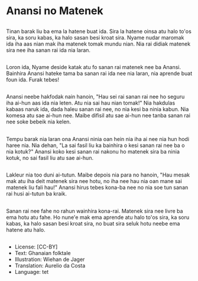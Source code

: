 # Anansi no Matenek

##
Tinan barak liu ba ema la hatene buat ida. Sira la hatene oinsa atu halo to'os sira, ka soru kabas, ka halo sasan besi kroat sira. Nyame nudar maromak ida iha aas nian mak iha matenek tomak mundu nian. Nia rai didiak matenek sira nee iha sanan rai ida nia laran.

##
Loron ida, Nyame deside katak atu fo sanan rai matenek nee ba Anansi. Bainhira Anansi hateke tama ba sanan rai ida nee nia laran, nia aprende buat foun ida. Furak tebes!

##
Anansi neebe hakfodak nain hanoin, "Hau sei rai sanan rai nee ho seguru iha ai-hun aas ida nia leten. Atu nia sai hau nian tomak!" Nia hakdulas kabaas naruk ida, dada haleu sanan rai nee, no nia kesi ba ninia kabun. Nia komesa atu sae ai-hun nee. Maibe difisil atu sae ai-hun nee tanba sanan rai nee soke bebeik nia kelen.

##
Tempu barak nia laran ona Anansi ninia oan hein nia iha ai nee nia hun hodi haree nia. Nia dehan, "La sai fasil liu ka bainhira o kesi sanan rai nee ba o nia kotuk?" Anansi koko kesi sanan rai nakonu ho matenek sira ba ninia kotuk, no sai fasil liu atu sae ai-hun.

##
Lakleur nia too duni ai-tutun. Maibe depois nia para no hanoin, "Hau mesak mak atu iha deit matenek sira nee hotu, no iha nee hau nia oan mane sai matenek liu fali hau!" Anansi hirus tebes kona-ba nee no nia soe tun sanan rai husi ai-tutun ba kraik.

##
Sanan rai nee fahe no rahun wainhira kona-rai. Matenek sira nee livre ba ema hotu atu fahe. Ho nune'e mak ema aprende atu halo to'os sira, ka soru kabas, ka halo sasan besi kroat sira, no buat sira seluk hotu neebe ema hatene atu halo.

##
* License: [CC-BY]
* Text: Ghanaian folktale
* Illustration: Wiehan de Jager
* Translation: Aurelio da Costa
* Language: tet
